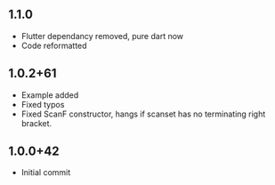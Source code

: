 ## 1.1.0

* Flutter dependancy removed, pure dart now
* Code reformatted

## 1.0.2+61

* Example added
* Fixed typos
* Fixed ScanF constructor, hangs if scanset has no terminating right bracket.

## 1.0.0+42

* Initial commit
